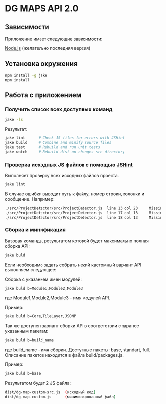 DG MAPS API 2.0
====

## Зависимости

Приложение имеет следующие зависимости:

[Node.js] (желательно последняя версия)

[Node.js]: http://nodejs.org/

## Установка окружения

```bash
npm install -g jake
npm install
```

## Работа с приложением

### Получить список всех доступных команд

```bash
jake -ls
```

Результат:

```bash
jake lint      # Check JS files for errors with JSHint  
jake build     # Combine and minify source files  
jake test      # Rebuild and run unit tests  
jake watch     # Rebuild dist on changes src directory  
```

### Проверка исходных JS файлов с помощью [JSHint]

Выполняет проверку всех исходных файлов проекта.

```bash
jake lint
```

В случае ошибки выводит путь к файлу, номер строки, колонки и сообщение. Например:

```bash
./src/ProjectDetector/src/ProjectDetector.js  line 13 col 23	 Missing space after ':'.
./src/ProjectDetector/src/ProjectDetector.js  line 17 col 13	 Missing space after ':'.
./src/ProjectDetector/src/ProjectDetector.js  line 18 col 13	 Missing space after ':'.
```

[JSHint]: http://jshint.com/docs/

### Сборка и минификация

Базовая команда, результатом которой будет максимально полная сборка API:

```bash
jake buld
```

Если необходимо задать собрать некий кастомный вариант API выполняем следующее:

Сборка с указанием имен модулей:

```bash
jake buld b=Module1,Module2,Module3
```
где Module1,Module2,Module3 - имя модулей API. 

Пример:

```bash
jake buld b=Core,TileLayer,JSONP
```

Так же доступен вариант сборки API в соответствии с заранее указанным пакетам:

```bash
jake buld b=build_name
```

где build_name - имя сборки. Доступные пакеты: base, standart, full.
Описание пакетов находится в файле build/packages.js.

Пример:

```bash
jake buld b=base
```
Результатом будет 2 JS файла:

```bash
dist/dg-map-custom-src.js  (исходный код)
dist/dg-map-custom.js      (минимизированный файл)
```

